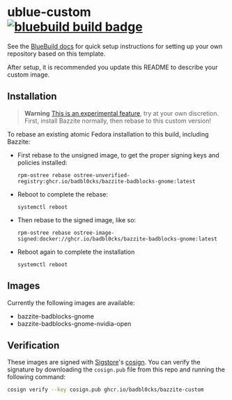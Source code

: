 # ublue-custom &nbsp; [![bluebuild build badge](https://github.com/badbl0cks/bazzite-custom/actions/workflows/build.yml/badge.svg)](https://github.com/badbl0cks/bazzite-custom/actions/workflows/build.yml)

See the [BlueBuild docs](https://blue-build.org/how-to/setup/) for quick setup instructions for setting up your own repository based on this template.

After setup, it is recommended you update this README to describe your custom image.

## Installation

> **Warning**
> [This is an experimental feature](https://www.fedoraproject.org/wiki/Changes/OstreeNativeContainerStable), try at your own discretion.
First, install Bazzite normally, then rebase to this custom version!

To rebase an existing atomic Fedora installation to this build, including Bazzite:

- First rebase to the unsigned image, to get the proper signing keys and policies installed:
  ```
  rpm-ostree rebase ostree-unverified-registry:ghcr.io/badbl0cks/bazzite-badblocks-gnome:latest
  ```
- Reboot to complete the rebase:
  ```
  systemctl reboot
  ```
- Then rebase to the signed image, like so:
  ```
  rpm-ostree rebase ostree-image-signed:docker://ghcr.io/badbl0cks/bazzite-badblocks-gnome:latest
  ```
- Reboot again to complete the installation
  ```
  systemctl reboot
  ```

## Images

Currently the following images are available:
- bazzite-badblocks-gnome
- bazzite-badblocks-gnome-nvidia-open


## Verification

These images are signed with [Sigstore](https://www.sigstore.dev/)'s [cosign](https://github.com/sigstore/cosign). You can verify the signature by downloading the `cosign.pub` file from this repo and running the following command:

```bash
cosign verify --key cosign.pub ghcr.io/badbl0cks/bazzite-custom
```
